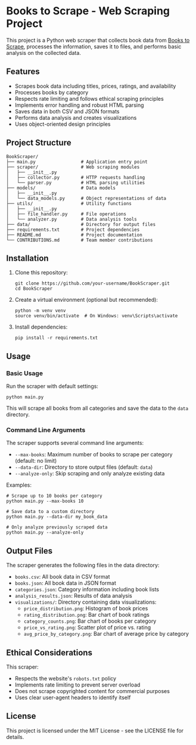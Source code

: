 # Books to Scrape - Web Scraping Project

This project is a Python web scraper that collects book data from [Books to Scrape](http://books.toscrape.com/), processes the information, saves it to files, and performs basic analysis on the collected data.

## Features

- Scrapes book data including titles, prices, ratings, and availability
- Processes books by category
- Respects rate limiting and follows ethical scraping principles
- Implements error handling and robust HTML parsing
- Saves data in both CSV and JSON formats
- Performs data analysis and creates visualizations
- Uses object-oriented design principles

## Project Structure

```
BookScraper/
├── main.py                 # Application entry point
├── scraper/                # Web scraping modules
│   ├── __init__.py
│   ├── collector.py        # HTTP requests handling
│   └── parser.py           # HTML parsing utilities
├── models/                 # Data models
│   ├── __init__.py
│   └── data_models.py      # Object representations of data
├── utils/                  # Utility functions
│   ├── __init__.py
│   ├── file_handler.py     # File operations
│   └── analyzer.py         # Data analysis tools
├── data/                   # Directory for output files
├── requirements.txt        # Project dependencies
├── README.md               # Project documentation
└── CONTRIBUTIONS.md        # Team member contributions
```

## Installation

1. Clone this repository:
   ```
   git clone https://github.com/your-username/BookScraper.git
   cd BookScraper
   ```

2. Create a virtual environment (optional but recommended):
   ```
   python -m venv venv
   source venv/bin/activate  # On Windows: venv\Scripts\activate
   ```

3. Install dependencies:
   ```
   pip install -r requirements.txt
   ```

## Usage

### Basic Usage

Run the scraper with default settings:

```
python main.py
```

This will scrape all books from all categories and save the data to the `data` directory.

### Command Line Arguments

The scraper supports several command line arguments:

- `--max-books`: Maximum number of books to scrape per category (default: no limit)
- `--data-dir`: Directory to store output files (default: `data`)
- `--analyze-only`: Skip scraping and only analyze existing data

Examples:

```
# Scrape up to 10 books per category
python main.py --max-books 10

# Save data to a custom directory
python main.py --data-dir my_book_data

# Only analyze previously scraped data
python main.py --analyze-only
```

## Output Files

The scraper generates the following files in the data directory:

- `books.csv`: All book data in CSV format
- `books.json`: All book data in JSON format
- `categories.json`: Category information including book lists
- `analysis_results.json`: Results of data analysis
- `visualizations/`: Directory containing data visualizations:
  - `price_distribution.png`: Histogram of book prices
  - `rating_distribution.png`: Bar chart of book ratings
  - `category_counts.png`: Bar chart of books per category
  - `price_vs_rating.png`: Scatter plot of price vs. rating
  - `avg_price_by_category.png`: Bar chart of average price by category

## Ethical Considerations

This scraper:

- Respects the website's `robots.txt` policy
- Implements rate limiting to prevent server overload
- Does not scrape copyrighted content for commercial purposes
- Uses clear user-agent headers to identify itself

## License

This project is licensed under the MIT License - see the LICENSE file for details.